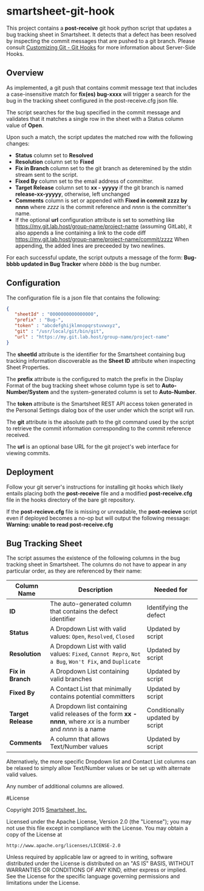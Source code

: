 # smartsheet-git-hook

This project contains a **post-receive** git hook python script that updates a bug tracking sheet in Smartsheet. It detects that a defect has been resolved by inspecting the commit messages that are pushed to a git branch. Please consult [Customizing Git - Git Hooks](http://git-scm.com/book/en/v2/Customizing-Git-Git-Hooks) for more information about Server-Side Hooks.

## Overview

As implemented, a git push that contains commit message text that includes a case-insensitive match for **fix(es) bug-xxxx** will trigger a search for the bug in the tracking sheet configured in the post-receive.cfg json file. 

The script searches for the bug specified in the commit message and validates that it matches a single row in the sheet with a Status column value of **Open**.

Upon such a match, the script updates the matched row with the following changes:
- **Status** column set to **Resolved**
- **Resolution** column set to **Fixed**
- **Fix in Branch** column set to the git branch as deteremined by the stdin stream sent to the script.
- **Fixed By** column set to the email address of committer.
- **Target Release** column set to **xx - yyyyy** if the git branch is named **release-xx-yyyyy**, otherwise, left unchanged
- **Comments** column is set or appended with **Fixed in commit zzzz by nnnn** where *zzzz* is the commit reference and *nnnn* is the committer's name. 
- If the optional **url** configuration attribute is set to something like https://my.git.lab.host/group-name/project-name (assuming GitLab), it also appends a line containing a link to the code diff https://my.git.lab.host/group-name/project-name/commit/zzzz When appending, the added lines are preceeded by two newlines.

For each successful update, the script outputs a message of the form: **Bug-bbbb updated in Bug Tracker** where *bbbb* is the bug number.

## Configuration
The configuration file is a json file that contains the following:

```json
{
   "sheetId" : "0000000000000000",
   "prefix" : "Bug-",
   "token" : "abcdefghijklmnopqrstuvwxyz",
   "git" : "/usr/local/git/bin/git",
   "url" : "https://my.git.lab.host/group-name/project-name"
}
```

The **sheetId** attribute is the identifier for the Smartsheet containing bug tracking information discoverable as the **Sheet ID** attribute when inspecting Sheet Properties.

The **prefix** attribute is the configured to match the prefix in the Display Format of the bug tracking sheet whose column type is set to **Auto-Number/System** and the system-generated column is set to **Auto-Number**.

The **token** attribute is the Smartsheet REST API access token generated in the Personal Settings dialog box of the user under which the script will run.

The **git** attribute is the absolute path to the git command used by the script to retrieve the commit information corresponding to the commit reference received.

The **url** is an optional base URL for the git project's web interface for viewing commits.

## Deployment
Follow your git server's instructions for installing git hooks which likely entails placing both the **post-receive** file and a modified **post-receive.cfg** file in the hooks directory of the bare git repository.

If the **post-recieve.cfg** file is missing or unreadable, the **post-recieve** script even if deployed becomes a no-op but will output the following message: **Warning: unable to read post-receive.cfg**

## Bug Tracking Sheet

The script assumes the existence of the following columns in the bug tracking sheet in Smartsheet. The columns do not have to appear in any particular order, as they are referenced by their name:

| Column Name | Description | Needed for |
|-------------|-------------|------------|
| **ID** | The auto-generated column that contains the defect identifier | Identifying the defect |
| **Status** | A Dropdown List with valid values: `Open`, `Resolved`, `Closed` | Updated by script |
| **Resolution** | A Dropdown List with valid values: `Fixed`, `Cannot Repro`, `Not a Bug`, `Won't Fix`, and `Duplicate` | Updated by script |
| **Fix in Branch** | A Dropdown List containing valid branches | Updated by script |
| **Fixed By** | A Contact List that minimally contains potential committers | Updated by script |
| **Target Release** | A Dropdown list containing valid releases of the form **xx - nnnn**, where *xx* is a number and *nnnn* is a name | Conditionally updated by script |
| **Comments** | A column that allows Text/Number values | Updated by script |

Alternatively, the more specific Dropdown list and Contact List columns can be relaxed to simply allow Text/Number values or be set up with alternate valid values.

Any number of additional columns are allowed.

#License

Copyright 2015 [Smartsheet, Inc.](https://www.smartsheet.com)

Licensed under the Apache License, Version 2.0 (the "License"); you may not use this file except in compliance with the License. You may obtain a copy of the License at

    http://www.apache.org/licenses/LICENSE-2.0

Unless required by applicable law or agreed to in writing, software distributed under the License is distributed on an "AS IS" BASIS, WITHOUT WARRANTIES OR CONDITIONS OF ANY KIND, either express or implied. See the License for the specific language governing permissions and limitations under the License.
